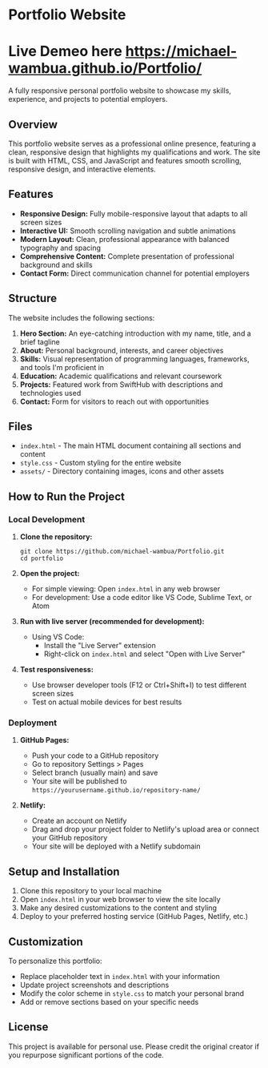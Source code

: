 # Portfolio Website

# Live Demeo here   https://michael-wambua.github.io/Portfolio/

A fully responsive personal portfolio website to showcase my skills, experience, and projects to potential employers.

## Overview

This portfolio website serves as a professional online presence, featuring a clean, responsive design that highlights my qualifications and work. The site is built with HTML, CSS, and JavaScript and features smooth scrolling, responsive design, and interactive elements.

## Features

- **Responsive Design:** Fully mobile-responsive layout that adapts to all screen sizes
- **Interactive UI:** Smooth scrolling navigation and subtle animations
- **Modern Layout:** Clean, professional appearance with balanced typography and spacing
- **Comprehensive Content:** Complete presentation of professional background and skills
- **Contact Form:** Direct communication channel for potential employers

## Structure

The website includes the following sections:

1. **Hero Section:** An eye-catching introduction with my name, title, and a brief tagline
2. **About:** Personal background, interests, and career objectives
3. **Skills:** Visual representation of programming languages, frameworks, and tools I'm proficient in
4. **Education:** Academic qualifications and relevant coursework
5. **Projects:** Featured work from SwiftHub with descriptions and technologies used
6. **Contact:** Form for visitors to reach out with opportunities

## Files

- `index.html` - The main HTML document containing all sections and content
- `style.css` - Custom styling for the entire website
- `assets/` - Directory containing images, icons and other assets

## How to Run the Project

### Local Development

1. **Clone the repository:**
   ```
   git clone https://github.com/michael-wambua/Portfolio.git
   cd portfolio
   ```

2. **Open the project:**
   - For simple viewing: Open `index.html` in any web browser
   - For development: Use a code editor like VS Code, Sublime Text, or Atom

3. **Run with live server (recommended for development):**
   - Using VS Code:
     - Install the "Live Server" extension
     - Right-click on `index.html` and select "Open with Live Server"
  

4. **Test responsiveness:**
   - Use browser developer tools (F12 or Ctrl+Shift+I) to test different screen sizes
   - Test on actual mobile devices for best results

### Deployment

1. **GitHub Pages:**
   - Push your code to a GitHub repository
   - Go to repository Settings > Pages
   - Select branch (usually main) and save
   - Your site will be published to `https://yourusername.github.io/repository-name/`

2. **Netlify:**
   - Create an account on Netlify
   - Drag and drop your project folder to Netlify's upload area or connect your GitHub repository
   - Your site will be deployed with a Netlify subdomain


## Setup and Installation

1. Clone this repository to your local machine
2. Open `index.html` in your web browser to view the site locally
3. Make any desired customizations to the content and styling
4. Deploy to your preferred hosting service (GitHub Pages, Netlify, etc.)

## Customization

To personalize this portfolio:

- Replace placeholder text in `index.html` with your information
- Update project screenshots and descriptions
- Modify the color scheme in `style.css` to match your personal brand
- Add or remove sections based on your specific needs


## License

This project is available for personal use. Please credit the original creator if you repurpose significant portions of the code.
